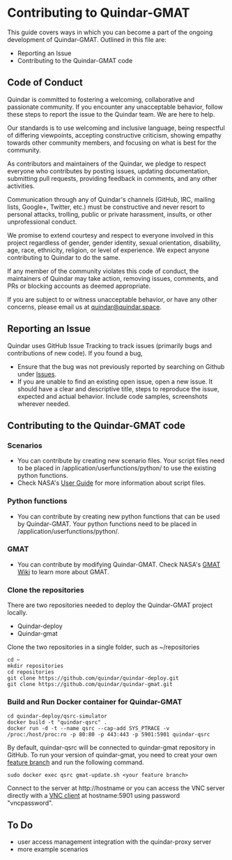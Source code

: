# Contributing to Quindar-GMAT

This guide covers ways in which you can become a part of the ongoing development of Quindar-GMAT. Outlined in this file are:

* Reporting an Issue
* Contributing to the Quindar-GMAT code

## Code of Conduct

Quindar is committed to fostering a welcoming, collaborative and passionate community. If you encounter any unacceptable behavior, follow these steps to report the issue to the Quindar team. We are here to help. 

Our standards is to use welcoming and inclusive language, being respectful of differing viewpoints, accepting constructive criticism, showing empathy towards other community members, and focusing on what is best for the community. 

As contributors and maintainers of the Quindar, we pledge to respect everyone who contributes by posting issues, updating documentation, submitting pull requests, providing feedback in comments, and any other activities.

Communication through any of Quindar's channels (GitHub, IRC, mailing lists, Google+, Twitter, etc.) must be constructive and never resort to personal attacks, trolling, public or private harassment, insults, or other unprofessional conduct.

We promise to extend courtesy and respect to everyone involved in this project regardless of gender, gender identity, sexual orientation, disability, age, race, ethnicity, religion, or level of experience. We expect anyone contributing to Quindar to do the same.

If any member of the community violates this code of conduct, the maintainers of Quindar may take action, removing issues, comments, and PRs or blocking accounts as deemed appropriate.

If you are subject to or witness unacceptable behavior, or have any other concerns, please email us at quindar@quindar.space.

## Reporting an Issue
Quindar uses GitHub Issue Tracking to track issues (primarily bugs and contributions of new code). 
If you found a bug,
* Ensure that the bug was not previously reported by searching on Github under [Issues](https://github.com/quindar/quindar-gmat/issues).
* If you are unable to find an existing open issue, open a new issue. It should have a clear and descriptive title, steps to reproduce the issue, expected and actual behavior. Include code samples, screenshots wherever needed.

## Contributing to the Quindar-GMAT code
### Scenarios
* You can contribute by creating new scenario files.  Your script files need to be placed in /application/userfunctions/python/ to use the existing python functions.
* Check NASA's [User Guide](http://gmat.sourceforge.net/docs/R2016a/html/index.html) for more information about script files.

### Python functions
* You can contribute by creating new python functions that can be used by Quindar-GMAT.  Your python functions need to be placed in /application/userfunctions/python/.

### GMAT
* You can contribute by modifying Quindar-GMAT.  Check NASA's [GMAT Wiki](http://gmatcentral.org) to learn more about GMAT.

### Clone the repositories
There are two repositories needed to deploy the Quindar-GMAT project locally. 
* Quindar-deploy
* Quindar-gmat

Clone the two repositories in a single folder, such as ~/repositories

    cd ~
    mkdir repositories
    cd repositories
    git clone https://github.com/quindar/quindar-deploy.git
    git clone https://github.com/quindar/quindar-gmat.git

### Build and Run Docker container for Quindar-GMAT

	cd quindar-deploy/qsrc-simulator
	docker build -t "quindar-qsrc" .
	docker run -d -t --name qsrc --cap-add SYS_PTRACE -v /proc:/host/proc:ro -p 80:80 -p 443:443 -p 5901:5901 quindar-qsrc
	
By default, quindar-qsrc will be connected to quindar-gmat repository in GitHub.  To run your version of quindar-gmat, you need to creat your own [feature branch](https://github.com/quindar/quindar-ux/tree/master) and run the following command.

	sudo docker exec qsrc gmat-update.sh <your feature branch>
	
Connect to the server at http://hostname or you can access the VNC server directly with a [VNC client](https://www.realvnc.com/download/viewer/) at hostname:5901 using password "vncpassword".

## To Do

* user access management integration with the quindar-proxy server
* more example scenarios
